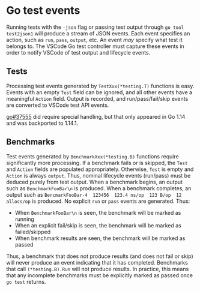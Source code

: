 # Go test events

Running tests with the `-json` flag or passing test output through `go tool
test2json1` will produce a stream of JSON events. Each event specifies an
action, such as `run`, `pass`, `output`, etc. An event *may* specify what test
it belongs to. The VSCode Go test controller must capture these events in order
to notify VSCode of test output and lifecycle events.

## Tests

Processing test events generated by `TestXxx(*testing.T)` functions is easy.
Events with an empty `Test` field can be ignored, and all other events have a
meaningful `Action` field. Output is recorded, and run/pass/fail/skip events are
converted to VSCode test API events.

[go#37555](https://github.com/golang/go/issues/37555) did require special
handling, but that only appeared in Go 1.14 and was backported to 1.14.1.

## Benchmarks

Test events generated by `BenchmarkXxx(*testing.B)` functions require
significantly more processing. If a benchmark fails or is skipped, the `Test`
and `Action` fields are populated appropriately. Otherwise, `Test` is empty and
`Action` is always `output`. Thus, nominal lifecycle events (run/pass) must be
deduced purely from test output. When a benchmark begins, an output such as
`BenchmarkFooBar\n` is produced. When a benchmark completes, an output such as
`BencmarkFooBar-4  123456  123.4 ns/op  123 B/op  12 allocs/op` is produced. No
explicit `run` or `pass` events are generated. Thus:

- When `BenchmarkFooBar\n` is seen, the benchmark will be marked as running
- When an explicit fail/skip is seen, the benchmark will be marked as failed/skipped
- When benchmark results are seen, the benchmark will be marked as passed

Thus, a benchmark that does not produce results (and does not fail or skip) will
never produce an event indicating that it has completed. Benchmarks that call
`(*testing.B).Run` will not produce results. In practice, this means that any
incomplete benchmarks must be explicitly marked as passed once `go test`
returns.